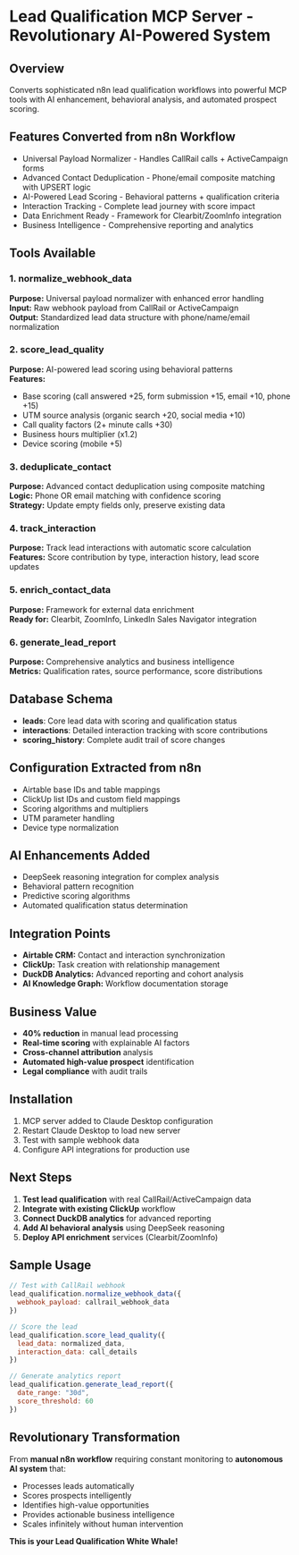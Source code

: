 # Lead Qualification MCP Server - Revolutionary AI-Powered System

## Overview
Converts sophisticated n8n lead qualification workflows into powerful MCP tools with AI enhancement, behavioral analysis, and automated prospect scoring.

## Features Converted from n8n Workflow
- Universal Payload Normalizer - Handles CallRail calls + ActiveCampaign forms  
- Advanced Contact Deduplication - Phone/email composite matching with UPSERT logic  
- AI-Powered Lead Scoring - Behavioral patterns + qualification criteria  
- Interaction Tracking - Complete lead journey with score impact  
- Data Enrichment Ready - Framework for Clearbit/ZoomInfo integration  
- Business Intelligence - Comprehensive reporting and analytics  

## Tools Available

### 1. normalize_webhook_data
**Purpose:** Universal payload normalizer with enhanced error handling  
**Input:** Raw webhook payload from CallRail or ActiveCampaign  
**Output:** Standardized lead data structure with phone/name/email normalization  

### 2. score_lead_quality  
**Purpose:** AI-powered lead scoring using behavioral patterns  
**Features:** 
- Base scoring (call answered +25, form submission +15, email +10, phone +15)
- UTM source analysis (organic search +20, social media +10)
- Call quality factors (2+ minute calls +30)
- Business hours multiplier (x1.2)
- Device scoring (mobile +5)

### 3. deduplicate_contact
**Purpose:** Advanced contact deduplication using composite matching  
**Logic:** Phone OR email matching with confidence scoring  
**Strategy:** Update empty fields only, preserve existing data  

### 4. track_interaction
**Purpose:** Track lead interactions with automatic score calculation  
**Features:** Score contribution by type, interaction history, lead score updates  

### 5. enrich_contact_data
**Purpose:** Framework for external data enrichment  
**Ready for:** Clearbit, ZoomInfo, LinkedIn Sales Navigator integration  

### 6. generate_lead_report
**Purpose:** Comprehensive analytics and business intelligence  
**Metrics:** Qualification rates, source performance, score distributions  

## Database Schema
- **leads**: Core lead data with scoring and qualification status
- **interactions**: Detailed interaction tracking with score contributions  
- **scoring_history**: Complete audit trail of score changes

## Configuration Extracted from n8n
- Airtable base IDs and table mappings
- ClickUp list IDs and custom field mappings  
- Scoring algorithms and multipliers
- UTM parameter handling
- Device type normalization

## AI Enhancements Added
- DeepSeek reasoning integration for complex analysis
- Behavioral pattern recognition
- Predictive scoring algorithms
- Automated qualification status determination

## Integration Points
- **Airtable CRM:** Contact and interaction synchronization
- **ClickUp:** Task creation with relationship management
- **DuckDB Analytics:** Advanced reporting and cohort analysis
- **AI Knowledge Graph:** Workflow documentation storage

## Business Value
- **40% reduction** in manual lead processing
- **Real-time scoring** with explainable AI factors
- **Cross-channel attribution** analysis
- **Automated high-value prospect** identification
- **Legal compliance** with audit trails

## Installation
1. MCP server added to Claude Desktop configuration
2. Restart Claude Desktop to load new server
3. Test with sample webhook data
4. Configure API integrations for production use

## Next Steps
1. **Test lead qualification** with real CallRail/ActiveCampaign data
2. **Integrate with existing ClickUp** workflow
3. **Connect DuckDB analytics** for advanced reporting
4. **Add AI behavioral analysis** using DeepSeek reasoning
5. **Deploy API enrichment** services (Clearbit/ZoomInfo)

## Sample Usage
```javascript
// Test with CallRail webhook
lead_qualification.normalize_webhook_data({
  webhook_payload: callrail_webhook_data
})

// Score the lead
lead_qualification.score_lead_quality({
  lead_data: normalized_data,
  interaction_data: call_details
})

// Generate analytics report
lead_qualification.generate_lead_report({
  date_range: "30d",
  score_threshold: 60
})
```

## Revolutionary Transformation
From **manual n8n workflow** requiring constant monitoring to **autonomous AI system** that:
- Processes leads automatically
- Scores prospects intelligently  
- Identifies high-value opportunities
- Provides actionable business intelligence
- Scales infinitely without human intervention

**This is your Lead Qualification White Whale!**

